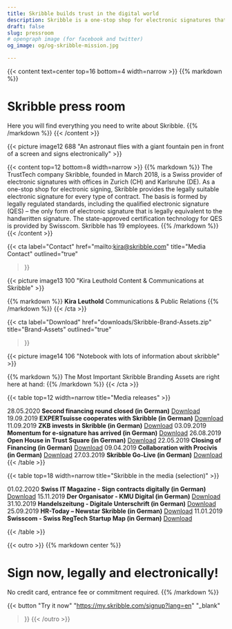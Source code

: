 ```yaml
---
title: Skribble builds trust in the digital world
description: Skribble is a one-stop shop for electronic signatures that makes signature processes 100% digital. Skribble provides the legally suitable electronic signature for every type of contract.
draft: false
slug: pressroom
# opengraph image (for facebook and twitter)
og_image: og/og-skribble-mission.jpg

---
```


{{< content text=center top=16 bottom=4 width=narrow >}}
{{% markdown %}}
# Skribble press room
Here you will find everything you need to write about Skribble.
{{% /markdown %}}
{{< /content >}}

{{< picture image12 688 "An astronaut flies with a giant fountain pen in front of a screen and signs electronically" >}}

{{< content top=12 bottom=8 width=narrow >}}
{{% markdown %}}
The TrustTech company Skribble, founded in March 2018, is a Swiss provider of electronic signatures with offices in Zurich (CH) and Karlsruhe (DE). As a one-stop shop for electronic signing, Skribble provides the legally suitable electronic signature for every type of contract. The basis is formed by legally regulated standards, including the qualified electronic signature (QES) – the only form of electronic signature that is legally equivalent to the handwritten signature. The state-approved certification technology for QES is provided by Swisscom. Skribble has 19 employees.
{{% /markdown %}}
{{< /content >}}

{{< cta
  label="Contact"
  href="mailto:kira@skribble.com"
  title="Media Contact"
  outlined="true"
>}}

{{< picture image13 100 "Kira Leuthold Content & Communications at Skribble" >}}

{{% markdown %}}
**Kira Leuthold**
Communications & Public Relations
{{% /markdown %}}
{{< /cta >}}

{{< cta
  label="Download"
  href="downloads/Skribble-Brand-Assets.zip"
  title="Brand-Assets"
  outlined="true"
>}}

{{< picture image14 106 "Notebook with lots of information about skribble" >}}

{{% markdown %}}
The Most Important Skribble Branding Assets are right here at hand:
{{% /markdown %}}
{{< /cta >}}

{{< table top=12 width=narrow title="Media releases" >}}
<tr>
  <td>28.05.2020</td>
  <td><strong>Second financing round closed (in German)</strong></td>
  <td>
    <a href="downloads/20200528_Medienmitteilung_Abschluss_Finanzierungsrunde_Skribble.pdf" target="_blank">Download</a>
  </td>
</tr>
<tr>
  <td>19.09.2019</td>
  <td><strong>EXPERTsuisse cooperates with Skribble (in German)</strong></td>
  <td>
    <a href="downloads/20190919-Medienmitteilung-EXPERTsuisse-kooperiert-mit-Skribble.pdf" target="_blank">Download</a>
  </td>
</tr>
<tr>
  <td>11.09.2019</td>
  <td><strong>ZKB invests in Skribble (in German)</strong></td>
  <td>
    <a href="downloads/20190911-Medienmitteilung-ZKB-investiert-in-Skribble.pdf" target="_blank">Download</a>
  </td>
</tr>
<tr>
  <td>03.09.2019</td>
  <td><strong>Momentum for e-signature has arrived (in German)</strong></td>
  <td>
    <a href="downloads/20190903-Das-Momentum-für-die-elektronische-Signatur-ist-da.pdf" target="_blank">Download</a>
  </td>
</tr>
<tr>
  <td>26.08.2019</td>
  <td><strong>Open House in Trust Square (in German)</strong></td>
  <td>
    <a href="downloads/20190826-Digitaltag-im-Trust-Square-mit-Skribble.pdf" target="_blank">Download</a>
  </td>
</tr>
<tr>
  <td>22.05.2019</td>
  <td><strong>Closing of Financing (in German)</strong></td>
  <td>
    <a href="downloads/20190522-medienmitteilung-skribble-abschluss-finanzierungsrunde.pdf" target="_blank">Download</a>
  </td>
</tr>
  <td>09.04.2019</td>
  <td><strong>Collaboration with Procivis (in German)</strong></td>
  <td>
    <a href="downloads/20190409-press-release-procivis-skribble-collaboration.pdf" target="_blank">Download</a>
  </td>
</tr>
<tr>
  <td style="width:10%;">27.03.2019</td>
  <td style="width:80%;"><strong>Skribble Go-Live (in German)</strong></td>
  <td style="width:10%;">
    <a href="downloads/20190327-medienmitteilung-skribble-go-live.pdf" target="_blank">Download</a>
  </td>
</tr>
{{< /table >}}

{{< table top=18 width=narrow title="Skribble in the media (selection)" >}}
<tr>
  <td style="width:10%;">01.02.2020</td>
  <td style="width:80%;"><strong>Swiss IT Magazine - Sign contracts digitally (in German)</strong></td>
  <td style="width:10%;">
    <a href="downloads/20200230_Swiss-IT-Magazin.pdf" target="_blank">Download</a>
  </td>
</tr>
<tr>
  <td style="width:10%;">15.11.2019</td>
  <td style="width:80%;"><strong>Der Organisator - KMU Digital (in German)</strong></td>
  <td style="width:10%;">
    <a href="downloads/20191115_Der_Organisator_Skribble.pdf" target="_blank">Download</a>
  </td>
</tr>
<tr>
  <td>31.10.2019</td>
  <td><strong>Handelszeitung - Digitale Unterschrift (in German)</strong></td>
  <td>
    <a href="downloads/20191031-Handelzeitung.pdf" target="_blank">Download</a>
  </td>
</tr>
<tr>
  <td>25.09.2019</td>
  <td><strong>HR-Today – Newstar Skribble (in German)</strong></td>
  <td>
    <a href="downloads/20190925_HRToday_Skribble.pdf" target="_blank">Download</a>
  </td>
</tr>
<tr>
  <td>11.01.2019</td>
  <td><strong>Swisscom - Swiss RegTech Startup Map (in German)</strong></td>
  <td>
    <a href="downloads/20190111_Swisscom_RegTechMap_Skribble.pdf" target="_blank">Download</a>
  </td>
</tr>

{{< /table >}}

[//]: # (--------------------------------------------------------------------------------------------------------------)

{{< outro >}}
{{% markdown center %}}
# Sign now, legally and electronically!
No credit card, entrance fee or commitment required.
{{% /markdown %}}

{{< button
  "Try it now"
  "https://my.skribble.com/signup?lang=en"
  "_blank"
>}}
{{< /outro >}}
